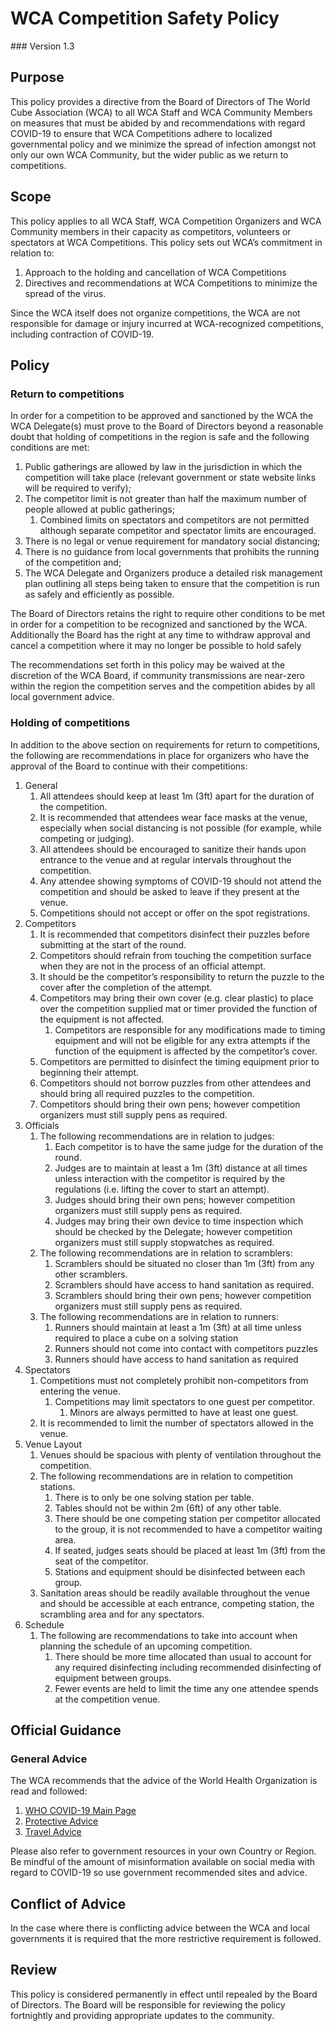 # WCA Competition Safety Policy
<div class="version">
### Version 1.3
</div>

## Purpose
This policy provides a directive from the Board of Directors of The World Cube Association (WCA) to all WCA Staff and WCA Community Members on measures that must be abided by and recommendations with regard COVID-19 to ensure that WCA Competitions adhere to localized governmental policy and we minimize the spread of infection amongst not only our own WCA Community, but the wider public as we return to competitions.

## Scope
This policy applies to all WCA Staff, WCA Competition Organizers and WCA Community members in their capacity as competitors, volunteers or spectators at WCA Competitions. This policy sets out WCA’s commitment in relation to:

1. Approach to the holding and cancellation of WCA Competitions
2. Directives and recommendations at WCA Competitions to minimize the spread of the virus.

Since the WCA itself does not organize competitions, the WCA are not responsible for damage or injury incurred at WCA-recognized competitions, including contraction of COVID-19. 

## Policy
### Return to competitions
In order for a competition to be approved and sanctioned by the WCA the WCA Delegate(s) must prove to the Board of Directors beyond a reasonable doubt that holding of competitions in the region is safe and the following conditions are met:

1. Public gatherings are allowed by law in the jurisdiction in which the competition will take place (relevant government or state website links will be required to verify);
2. The competitor limit is not greater than half the maximum number of people allowed at public gatherings;
   1. Combined limits on spectators and competitors are not permitted although separate competitor and spectator limits are encouraged.
3. There is no legal or venue requirement for mandatory social distancing;
4. There is no guidance from local governments that prohibits the running of the competition and;
5. The WCA Delegate and Organizers produce a detailed risk management plan outlining all steps being taken to ensure that the competition is run as safely and efficiently as possible.

The Board of Directors retains the right to require other conditions to be met in order for a competition to be recognized and sanctioned by the WCA. Additionally the Board has the right at any time to withdraw approval and cancel a competition where it may no longer be possible to hold safely

The recommendations set forth in this policy may be waived at the discretion of the WCA Board, if community transmissions are near-zero within the region the competition serves and the competition abides by all local government advice. 

### Holding of competitions
In addition to the above section on requirements for return to competitions, the following are recommendations in place for organizers who have the approval of the Board to continue with their competitions:

1. General
   1. All attendees should keep at least 1m (3ft) apart for the duration of the competition.
   2. It is recommended that attendees wear face masks at the venue, especially when social distancing is not possible (for example, while competing or judging).
   3. All attendees should be encouraged to sanitize their hands upon entrance to the venue and at regular intervals throughout the competition.
   4. Any attendee showing symptoms of COVID-19 should not attend the competition and should be asked to leave if they present at the venue.
   5. Competitions should not accept or offer on the spot registrations.
2. Competitors
   1. It is recommended that competitors disinfect their puzzles before submitting at the start of the round.
   2. Competitors should refrain from touching the competition surface when they are not in the process of an official attempt.
   3. It should be the competitor’s responsibility to return the puzzle to the cover after the completion of the attempt.
   4. Competitors may bring their own cover (e.g. clear plastic) to place over the competition supplied mat or timer provided the function of the equipment is not affected.
      1. Competitors are responsible for any modifications made to timing equipment and will not be eligible for any extra attempts if the function of the equipment is affected by the competitor’s cover.
   5. Competitors are permitted to disinfect the timing equipment prior to beginning their attempt.
   6. Competitors should not borrow puzzles from other attendees and should bring all required puzzles to the competition.
   7. Competitors should bring their own pens; however competition organizers must still supply pens as required.
3. Officials
   1. The following recommendations are in relation to judges:
      1. Each competitor is to have the same judge for the duration of the round.
      2. Judges are to maintain at least a 1m (3ft) distance at all times unless interaction with the competitor is required by the regulations (i.e. lifting the cover to start an attempt).
      3. Judges should bring their own pens; however competition organizers must still supply pens as required.
      4. Judges may bring their own device to time inspection which should be checked by the Delegate; however competition organizers must still supply stopwatches as required.
   2. The following recommendations are in relation to scramblers:
      1. Scramblers should be situated no closer than 1m (3ft) from any other scramblers.
      2. Scramblers should have access to hand sanitation as required.
      3. Scramblers should bring their own pens; however competition organizers must still supply pens as required.
   3. The following recommendations are in relation to runners:
      1. Runners should maintain at least a 1m (3ft) at all time unless required to place a cube on a solving station
      2. Runners should not come into contact with competitors puzzles
      3. Runners should have access to hand sanitation as required
4. Spectators
   1. Competitions must not completely prohibit non-competitors from entering the venue.
      1. Competitions may limit spectators to one guest per competitor.
         1. Minors are always permitted to have at least one guest.
   2. It is recommended to limit the number of spectators allowed in the venue.
5. Venue Layout
   1. Venues should be spacious with plenty of ventilation throughout the competition.
   2. The following recommendations are in relation to competition stations.
      1. There is to only be one solving station per table.
      2. Tables should not be within 2m (6ft) of any other table.
      3. There should be one competing station per competitor allocated to the group, it is not recommended to have a competitor waiting area.
      4. If seated, judges seats should be placed at least 1m (3ft) from the seat of the competitor.
      5. Stations and equipment should be disinfected between each group.
   3. Sanitation areas should be readily available throughout the venue and should be accessible at each entrance, competing station, the scrambling area and for any spectators.
6. Schedule
   1. The following are recommendations to take into account when planning the schedule of an upcoming competition.
      1. There should be more time allocated than usual to account for any required disinfecting including recommended disinfecting of equipment between groups.
      2. Fewer events are held to limit the time any one attendee spends at the competition venue. 
   

## Official Guidance
### General Advice
The WCA recommends that the advice of the World Health Organization is read and followed:

1. [WHO COVID-19 Main Page](https://www.who.int/emergencies/diseases/novel-coronavirus-2019)
2. [Protective Advice](https://www.who.int/emergencies/diseases/novel-coronavirus-2019/advice-for-public)
3. [Travel Advice](https://www.who.int/emergencies/diseases/novel-coronavirus-2019/travel-advice)

Please also refer to government resources in your own Country or Region. Be mindful of the amount of misinformation available on social media with regard to COVID-19 so use government recommended sites and advice.

## Conflict of Advice
In the case where there is conflicting advice between the WCA and local governments it is required that the more restrictive requirement is followed.

## Review
This policy is considered permanently in effect until repealed by the Board of Directors. The Board will be responsible for reviewing the policy fortnightly and providing appropriate updates to the community.

